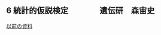 ## 6 統計的仮説検定　　　　遺伝研　森宙史

[以前の資料](https://github.com/genome-sci/pags_workshop_2019/blob/master/2-3/StatisticalHypothesisTesting19.ipynb)
